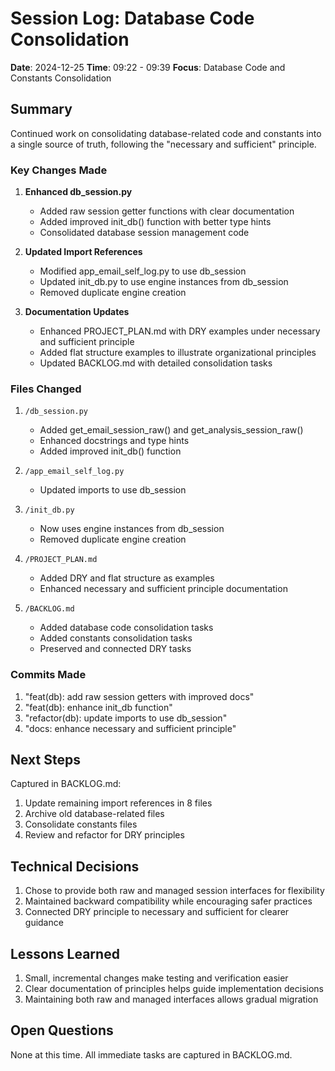 # Session Log: Database Code Consolidation

**Date**: 2024-12-25
**Time**: 09:22 - 09:39
**Focus**: Database Code and Constants Consolidation

## Summary
Continued work on consolidating database-related code and constants into a single source of truth, following the "necessary and sufficient" principle.

### Key Changes Made

1. **Enhanced db_session.py**
   - Added raw session getter functions with clear documentation
   - Added improved init_db() function with better type hints
   - Consolidated database session management code

2. **Updated Import References**
   - Modified app_email_self_log.py to use db_session
   - Updated init_db.py to use engine instances from db_session
   - Removed duplicate engine creation

3. **Documentation Updates**
   - Enhanced PROJECT_PLAN.md with DRY examples under necessary and sufficient principle
   - Added flat structure examples to illustrate organizational principles
   - Updated BACKLOG.md with detailed consolidation tasks

### Files Changed
1. `/db_session.py`
   - Added get_email_session_raw() and get_analysis_session_raw()
   - Enhanced docstrings and type hints
   - Added improved init_db() function

2. `/app_email_self_log.py`
   - Updated imports to use db_session

3. `/init_db.py`
   - Now uses engine instances from db_session
   - Removed duplicate engine creation

4. `/PROJECT_PLAN.md`
   - Added DRY and flat structure as examples
   - Enhanced necessary and sufficient principle documentation

5. `/BACKLOG.md`
   - Added database code consolidation tasks
   - Added constants consolidation tasks
   - Preserved and connected DRY tasks

### Commits Made
1. "feat(db): add raw session getters with improved docs"
2. "feat(db): enhance init_db function"
3. "refactor(db): update imports to use db_session"
4. "docs: enhance necessary and sufficient principle"

## Next Steps
Captured in BACKLOG.md:
1. Update remaining import references in 8 files
2. Archive old database-related files
3. Consolidate constants files
4. Review and refactor for DRY principles

## Technical Decisions
1. Chose to provide both raw and managed session interfaces for flexibility
2. Maintained backward compatibility while encouraging safer practices
3. Connected DRY principle to necessary and sufficient for clearer guidance

## Lessons Learned
1. Small, incremental changes make testing and verification easier
2. Clear documentation of principles helps guide implementation decisions
3. Maintaining both raw and managed interfaces allows gradual migration

## Open Questions
None at this time. All immediate tasks are captured in BACKLOG.md.
